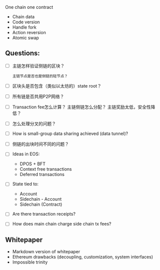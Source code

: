 

One chain one contract
* Chain data
* Code version
* Handle fork
* Action reversion
* Atomic swap


## Questions:

- [ ] 主链怎样验证侧链的区块？

      主链节点是否也是侧链的轻节点？

- [ ] 区块头是否包含（类似以太坊的）state root？

- [ ] 所有链是否共用P2P网络？

- [ ] Transaction fee怎么计算？
      主链侧链怎么分配？
      主链奖励太低，安全性降低？

- [ ] 怎么处理分叉的问题？

- [ ] How is small-group data sharing achieved (data tunnel)?

- [ ] 侧链的出块时间不同的问题？

- [ ] Ideas in EOS:
    * DPOS + BFT
    * Context free transactions
    * Deferred transactions

- [ ] State tied to:
    * Account
    * Sidechain - Account
    * Sidechain (Contract)

- [ ] Are there transaction receipts?

- [ ] How does main chain charge side chain tx fees?

## Whitepaper

* Markdown version of whitepaper
* Ethereum drawbacks (decoupling, customization, system interfaces)
* Impossible trinity
